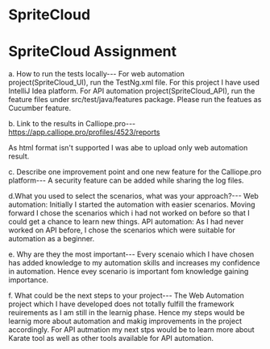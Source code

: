 # SpriteCloud

# SpriteCloud Assignment

a. How to run the tests locally--- 
For web automation project(SpriteCloud_UI), run the TestNg.xml file. For this project I have used IntelliJ Idea platform.
For API automation project(SpriteCloud_API), run the feature files under src/test/java/features package. Please run the featues as Cucumber feature.

b. Link to the results in Calliope.pro--- 
https://app.calliope.pro/profiles/4523/reports 

As html format isn't supported I was abe to upload only web automation result.

c. Describe one improvement point and one new feature for the Calliope.pro platform---
A security feature can be added while sharing the log files.

d.What you used to select the scenarios, what was your approach?---
Web automation:
Initially I started the automation with easier scenarios. Moving forward I chose the scenarios which i had not worked on before so that I could get a chance to learn    new things.
API automation:
As I had never worked on API before, I chose the scenarios which were suitable for automation as a beginner.

e. Why are they the most important---
Every scenaio which I have chosen has added knowledge to my automation skills and increases my confidence in automation. Hence evey scenario is important fom knowledge gaining importance.

f. What could be the next steps to your project---
The Web Automation project which I have developed does not totally fulfill the framework reuirements as I am still in the learnig phase. Hence my steps would be learnig more about automation and makig improvements in the project accordingly. 
For API autmation my next stps would be to learn more about Karate tool as well as other tools available for API automation.
